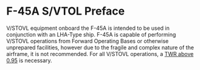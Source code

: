 # F-45A S/VTOL Preface

V/STOVL equipment onboard the F-45A is intended to be used in conjunction with an LHA-Type ship. F-45A is capable of performing V/STOVL operations from Forward Operating Bases or otherwise unprepared facilities, however due to the fragile and complex nature of the airframe, it is not recommended. For all V/STOVL operations, a <u>TWR above 0.95</u> is necessary.
